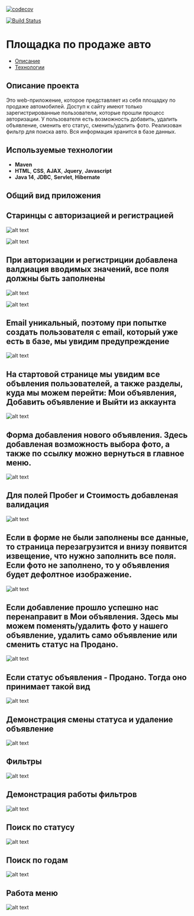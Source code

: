 
[![codecov](https://codecov.io/gh/lanasergeeva/job4j_cars/branch/master/graph/badge.svg?token=F75LP30E3Q)](https://codecov.io/gh/lanasergeeva/job4j_cars)

[![Build Status](https://app.travis-ci.com/lanasergeeva/job4j_cars.svg?branch=master)](https://app.travis-ci.com/lanasergeeva/job4j_cars)

# Площадка по продаже авто

+ [Описание](#Описание-проекта)
+ [Технологии](#Используемые-технологии)


## Описание проекта
Это  web-приложение, которое представляет из себя площадку по продаже автомобилей. 
Доступ к сайту имеют только зарегистрированные пользователи, которые прошли процесс авторизации.
У пользователя есть возможность добавить, удалить объявление, сменить его статус, сменить/удалить фото.
Реализован фильтр для поиска авто. Вся информация хранится в базе данных.


## Используемые технологии
+ **Maven**
+ **HTML**, **CSS**, **AJAX**, **Jquery**, **Javascript**
+ **Java 14**, **JDBC**, **Servlet**, **Hibernate**

## Общий вид приложения

## Старинцы с авторизацией и регистрацией

![alt text](https://github.com/lanasergeeva/job4j_cars/blob/master/src/main/webapp/image/log.jpg)

![alt text](https://github.com/lanasergeeva/job4j_cars/blob/master/src/main/webapp/image/reg.jpg)

## При авторизации и регистриции добавлена валдиация вводимых значений, все поля должны быть заполнены

![alt text](https://github.com/lanasergeeva/job4j_cars/blob/master/src/main/webapp/image/log.jpg)

![alt text](https://github.com/lanasergeeva/job4j_cars/blob/master/src/main/webapp/image/validlog.jpg)

## Email уникальный, поэтому при попытке создать пользователя с email, который уже есть в базе, мы увидим предупреждение

![alt text](https://github.com/lanasergeeva/job4j_cars/blob/master/src/main/webapp/image/userexist.jpg)

## На стартовой странице мы увидим все объвления пользователей, а также разделы, куда мы можем перейти: Мои объявления, Добавить объявление и Выйти из аккаунта

![alt text](https://github.com/lanasergeeva/job4j_cars/blob/master/src/main/webapp/image/start.jpg)


## Форма добавления нового объявления. Здесь добавленая возможность выбора фото, а также по ссылку можно вернуться в главное меню.

![alt text](https://github.com/lanasergeeva/job4j_cars/blob/master/src/main/webapp/image/newadds.jpg)

## Для полей Пробег и Стоимость добавленая валидация

![alt text](https://github.com/lanasergeeva/job4j_cars/blob/master/src/main/webapp/image/newaddvalid.jpg)

## Если в форме не были заполнены все данные, то страница перезагрузится и внизу появится извещение, что нужно заполнить все поля. Если фото не заполнено, то у объявления будет дефолтное изображение.

![alt text](https://github.com/lanasergeeva/job4j_cars/blob/master/src/main/webapp/image/newaddnotall.jpg)

## Если добавление прошло успешно нас перенаправит в Мои объявления. Здесь мы можем поменять/удалить фото у нашего объявление, удалить само объявление или сменить статус на Продано.

![alt text](https://github.com/lanasergeeva/job4j_cars/blob/master/src/main/webapp/image/setphotojpg.jpg)

## Если статус объявления - Продано. Тогда оно принимает такой вид

![alt text](https://github.com/lanasergeeva/job4j_cars/blob/master/src/main/webapp/image/sold.jpg)

## Демонстрация смены статуса и удаление объявление

![alt text](https://github.com/lanasergeeva/job4j_cars/blob/master/src/main/webapp/image/changedeleteowns.gif)

## Фильтры
![alt text](https://github.com/lanasergeeva/job4j_cars/blob/master/src/main/webapp/image/menufolters.gif)

## Демонстрация работы фильтров

![alt text](https://github.com/lanasergeeva/job4j_cars/blob/master/src/main/webapp/image/filters.gif)

## Поиск по статусу
![alt text](https://github.com/lanasergeeva/job4j_cars/blob/master/src/main/webapp/image/status.gif)

## Поиск по годам

![alt text](https://github.com/lanasergeeva/job4j_cars/blob/master/src/main/webapp/image/filteryear.gif)

## Работа меню

![alt text](https://github.com/lanasergeeva/job4j_cars/blob/master/src/main/webapp/image/workofnav.gif)